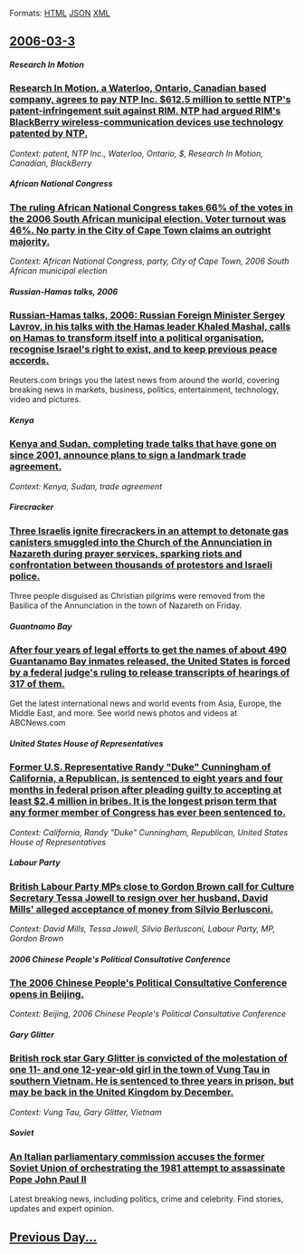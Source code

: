
Formats: [HTML](2006/03/3/index.html)  [JSON](2006/03/3/index.json)  [XML](2006/03/3/index.xml)  

## [2006-03-3](/news/2006/03/3/index.md)

##### Research In Motion
### [ Research In Motion, a Waterloo, Ontario, Canadian based company, agrees to pay NTP Inc. $612.5 million to settle NTP's patent-infringement suit against RIM. NTP had argued RIM's BlackBerry wireless-communication devices use technology patented by NTP. ](/news/2006/03/3/research-in-motion-a-waterloo-ontario-canadian-based-company-agrees-to-pay-ntp-inc-612-5-million-to-settle-ntp-s-patent-infringement.md)
_Context: patent, NTP Inc., Waterloo, Ontario, $, Research In Motion, Canadian, BlackBerry_

##### African National Congress
### [ The ruling African National Congress takes 66% of the votes in the 2006 South African municipal election. Voter turnout was 46%. No party in the City of Cape Town claims an outright majority. ](/news/2006/03/3/the-ruling-african-national-congress-takes-66-of-the-votes-in-the-2006-south-african-municipal-election-voter-turnout-was-46-no-party-i.md)
_Context: African National Congress, party, City of Cape Town, 2006 South African municipal election_

##### Russian-Hamas talks, 2006
### [ Russian-Hamas talks, 2006: Russian Foreign Minister Sergey Lavrov, in his talks with the Hamas leader Khaled Mashal, calls on Hamas to transform itself into a political organisation, recognise Israel's right to exist, and to keep previous peace accords. ](/news/2006/03/3/russianahamas-talks-2006-russian-foreign-minister-sergey-lavrov-in-his-talks-with-the-hamas-leader-khaled-mashal-calls-on-hamas-to-tr.md)
Reuters.com brings you the latest news from around the world, covering breaking news in markets, business, politics, entertainment, technology, video and pictures.

##### Kenya
### [ Kenya and Sudan, completing trade talks that have gone on since 2001, announce plans to sign a landmark trade agreement. ](/news/2006/03/3/kenya-and-sudan-completing-trade-talks-that-have-gone-on-since-2001-announce-plans-to-sign-a-landmark-trade-agreement.md)
_Context: Kenya, Sudan, trade agreement_

##### Firecracker
### [ Three Israelis ignite firecrackers in an attempt to detonate gas canisters smuggled into the Church of the Annunciation in Nazareth during prayer services, sparking riots and confrontation between thousands of protestors and Israeli police. ](/news/2006/03/3/three-israelis-ignite-firecrackers-in-an-attempt-to-detonate-gas-canisters-smuggled-into-the-church-of-the-annunciation-in-nazareth-during.md)
Three people disguised as Christian pilgrims were removed from the Basilica of the Annunciation in the town of Nazareth on Friday.

##### Guantnamo Bay
### [ After four years of legal efforts to get the names of about 490 Guantanamo Bay inmates released, the United States is forced by a federal judge's ruling to release transcripts of hearings of 317 of them. ](/news/2006/03/3/after-four-years-of-legal-efforts-to-get-the-names-of-about-490-guantanamo-bay-inmates-released-the-united-states-is-forced-by-a-federal-j.md)
Get the latest international news and world events from Asia, Europe, the Middle East, and more. See world news photos and videos at ABCNews.com

##### United States House of Representatives
### [ Former U.S. Representative Randy "Duke" Cunningham of California, a Republican, is sentenced to eight years and four months in federal prison after pleading guilty to accepting at least $2.4 million in bribes. It is the longest prison term that any former member of Congress has ever been sentenced to. ](/news/2006/03/3/former-u-s-representative-randy-duke-cunningham-of-california-a-republican-is-sentenced-to-eight-years-and-four-months-in-federal-pris.md)
_Context: California, Randy "Duke" Cunningham, Republican, United States House of Representatives_

##### Labour Party
### [ British Labour Party MPs close to Gordon Brown call for Culture Secretary Tessa Jowell to resign over her husband, David Mills' alleged acceptance of money from Silvio Berlusconi. ](/news/2006/03/3/british-labour-party-mps-close-to-gordon-brown-call-for-culture-secretary-tessa-jowell-to-resign-over-her-husband-david-mills-alleged-acc.md)
_Context: David Mills, Tessa Jowell, Silvio Berlusconi, Labour Party, MP, Gordon Brown_

##### 2006 Chinese People's Political Consultative Conference
### [ The 2006 Chinese People's Political Consultative Conference opens in Beijing. ](/news/2006/03/3/the-2006-chinese-people-s-political-consultative-conference-opens-in-beijing.md)
_Context: Beijing, 2006 Chinese People's Political Consultative Conference_

##### Gary Glitter
### [ British rock star Gary Glitter is convicted of the molestation of one 11- and one 12-year-old girl in the town of Vung Tau in southern Vietnam. He is sentenced to three years in prison, but may be back in the United Kingdom by December. ](/news/2006/03/3/british-rock-star-gary-glitter-is-convicted-of-the-molestation-of-one-11-and-one-12-year-old-girl-in-the-town-of-vung-tau-in-southern-viet.md)
_Context: Vung Tau, Gary Glitter, Vietnam_

##### Soviet
### [ An Italian parliamentary commission accuses the former Soviet Union of orchestrating the 1981 attempt to assassinate Pope John Paul&nbsp;II ](/news/2006/03/3/an-italian-parliamentary-commission-accuses-the-former-soviet-union-of-orchestrating-the-1981-attempt-to-assassinate-pope-john-paul-nbsp-ii.md)
Latest breaking news, including politics, crime and celebrity. Find stories, updates and expert opinion.

## [Previous Day...](/news/2006/03/2/index.md)

